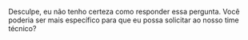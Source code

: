 Desculpe, eu não tenho certeza como responder essa pergunta. Você poderia ser mais específico para que eu possa solicitar ao nosso time técnico?